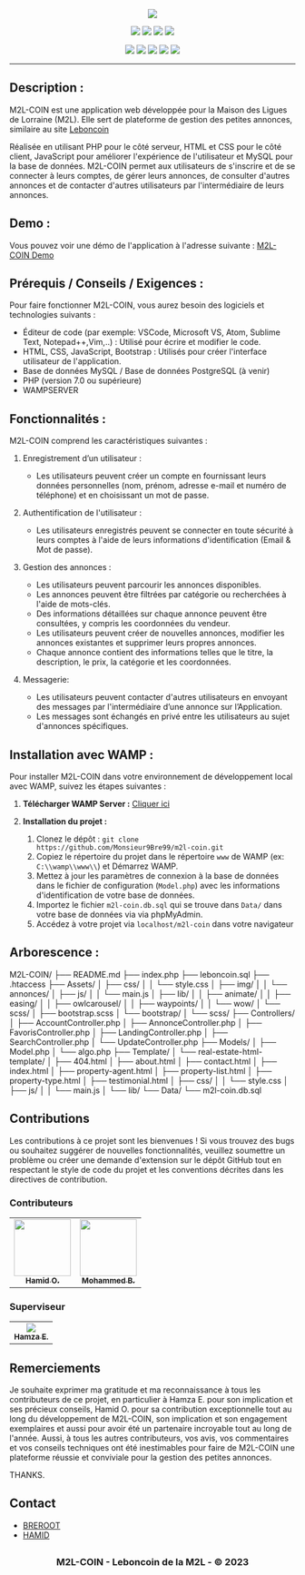 <p align="center">
  <img src="https://breroot.fr/projects/m2l-coin/logo.png">
</p>

<p align="center">
  <img src="https://img.shields.io/badge/Version-1.1.2-vert?style=for-the-badge">
  <img src="https://img.shields.io/github/stars/Monsieur9Bre99/m2l-coin?style=for-the-badge">
  <img src="https://img.shields.io/github/issues/Monsieur9Bre99/m2l-coin?color=rouge&style=for-the-badge">
  <img src="https://img.shields.io/github/forks/Monsieur9Bre99/m2l-coin?color=sarcelle&style=for-the-badge">
</p>

<p align="center">
  <img src="https://img.shields.io/badge/Auteur-breroot-bleu?style=flat-square">
  <img src="https://img.shields.io/badge/Open%20Source-Oui-darkgreen?style=flat-square">
  <img src="https://img.shields.io/badge/Maintenu-Oui-lightblue?style=flat-square">
  <img src="https://img.shields.io/badge/Ecrit%20en-PHP-darkcyan?style=flat-square">
  <img src="https://hits.seeyoufarm.com/api/count/incr/badge.svg?url=https%3A%2F%2Fgithub.com%2Fbreroot%2Fm2L-coin&title=Visitors&edge_flat=false"/>
</p>

<hr>

## Description :

M2L-COIN est une application web développée pour la Maison des Ligues de Lorraine (M2L). Elle sert de plateforme de gestion des petites annonces, similaire au site [Leboncoin](https://www.leboncoin.fr/)

Réalisée en utilisant PHP pour le côté serveur, HTML et CSS pour le côté client, JavaScript pour améliorer l'expérience de l'utilisateur et MySQL pour la base de données. M2L-COIN permet aux utilisateurs de s'inscrire et de se connecter à leurs comptes, de gérer leurs annonces, de consulter d'autres annonces et de contacter d'autres utilisateurs par l'intermédiaire de leurs annonces.

## Demo :

Vous pouvez voir une démo de l'application à l'adresse suivante : [M2L-COIN Demo](https://breroot.fr/projects/m2l-coin/)

## Prérequis / Conseils / Exigences :

Pour faire fonctionner M2L-COIN, vous aurez besoin des logiciels et technologies suivants :

- Éditeur de code (par exemple: VSCode, Microsoft VS, Atom, Sublime Text, Notepad++,Vim,..) : Utilisé pour écrire et modifier le code.
- HTML, CSS, JavaScript, Bootstrap : Utilisés pour créer l'interface utilisateur de l'application.
- Base de données MySQL / Base de données PostgreSQL (à venir) 
- PHP (version 7.0 ou supérieure)
- WAMPSERVER 

## Fonctionnalités :

M2L-COIN comprend les caractéristiques suivantes :

1. Enregistrement d’un utilisateur :
   - Les utilisateurs peuvent créer un compte en fournissant leurs données personnelles (nom, prénom, adresse e-mail et numéro de téléphone) et en choisissant un mot de passe.

2. Authentification de l'utilisateur :
   - Les utilisateurs enregistrés peuvent se connecter en toute sécurité à leurs comptes à l'aide de leurs informations d'identification (Email & Mot de passe).

3. Gestion des annonces :
   - Les utilisateurs peuvent parcourir les annonces disponibles.
   - Les annonces peuvent être filtrées par catégorie ou recherchées à l'aide de mots-clés.
   - Des informations détaillées sur chaque annonce peuvent être consultées, y compris les coordonnées du vendeur.
   - Les utilisateurs peuvent créer de nouvelles annonces, modifier les annonces existantes et supprimer leurs propres annonces.
   - Chaque annonce contient des informations telles que le titre, la description, le prix, la catégorie et les coordonnées.

4. Messagerie:
   - Les utilisateurs peuvent contacter d'autres utilisateurs en envoyant des messages par l'intermédiaire d’une annonce sur l’Application.
   - Les messages sont échangés en privé entre les utilisateurs au sujet d'annonces spécifiques.

## Installation avec WAMP :

Pour installer M2L-COIN dans votre environnement de développement local avec WAMP, suivez les étapes suivantes :

 1. **Télécharger WAMP Server :**   [Cliquer ici](https://www.wampserver.com/)

2. **Installation du projet :**
   1. Clonez le dépôt : `git clone https://github.com/Monsieur9Bre99/m2l-coin.git`
   2. Copiez le répertoire du projet dans le répertoire `www` de WAMP (ex: `C:\\wamp\\www\\`) et Démarrez WAMP.
   3. Mettez à jour les paramètres de connexion à la base de données dans le fichier de configuration (`Model.php`) avec les informations d'identification de votre base de données.
   4. Importez le fichier `m2l-coin.db.sql` qui se trouve dans `Data/` dans votre base de données via via phpMyAdmin.
   5. Accédez à votre projet via `localhost/m2l-coin` dans votre navigateur

## Arborescence : 

M2L-COIN/
├── README.md
├── index.php
├── leboncoin.sql
├── .htaccess
├── Assets/
│   ├── css/
│   │   └── style.css
│   ├── img/
│   │   └── annonces/
│   ├── js/
│   │   └── main.js
│   ├── lib/
│   │   ├── animate/
│   │   ├── easing/
│   │   ├── owlcarousel/
│   │   ├── waypoints/
│   │   └── wow/
│   └── scss/
│       ├── bootstrap.scss
│       └── bootstrap/
│           └── scss/
├── Controllers/
│   ├── AccountController.php
│   ├── AnnonceController.php
│   ├── FavorisController.php
│   ├── LandingController.php
│   ├── SearchController.php
│   └── UpdateController.php
├── Models/
│   ├── Model.php
│   └── algo.php
├── Template/
│   └── real-estate-html-template/
│       ├── 404.html
│       ├── about.html
│       ├── contact.html
│       ├── index.html
│       ├── property-agent.html
│       ├── property-list.html
│       ├── property-type.html
│       ├── testimonial.html
│       ├── css/
│       │   └── style.css
│       ├── js/
│       │   └── main.js
│       └── lib/
└── Data/
    └── m2l-coin.db.sql
    
## Contributions

Les contributions à ce projet sont les bienvenues ! Si vous trouvez des bugs ou souhaitez suggérer de nouvelles fonctionnalités, veuillez soumettre un problème ou créer une demande d'extension sur le dépôt GitHub tout en respectant le style de code du projet et les conventions décrites dans les directives de contribution.

### Contributeurs

<table>
  <tr align="center">
    <td>
        <a href="https://github.com/hamidadj13">
        <img src="https://avatars.githubusercontent.com/u/79259452?s=100" width="100" height="100" />
        <br/>
        <sub><b>Hamid O.</b></sub></a>
    </td>
    <td>
        <a href="https://github.com/herrduden">
        <img src="https://avatars.githubusercontent.com/u/78962948?s=100" width="100" height="100" />
        <br/>
        <sub><b>Mohammed B.</b></sub></a>
    </td>
  </tr>
</table>

### Superviseur

<table>
  <tr align="center">
    <td>
        <a href="https://github.com/ESSAMAMI">
        <img src="https://avatars.githubusercontent.com/u/29731343?s=100" />
        <br/>
        <sub><b>Hamza E.</b></sub></a>
    </td>
 </tr>
<table>

## Remerciements

Je souhaite exprimer ma gratitude et ma reconnaissance à tous les contributeurs de ce projet, en particulier à Hamza E. pour son implication et ses précieux conseils, Hamid O. pour sa contribution exceptionnelle tout au long du développement de M2L-COIN, son implication et son engagement exemplaires et aussi pour avoir été un partenaire incroyable tout au long de l'année. Aussi, à tous les autres contributeurs, vos avis, vos commentaires et vos conseils techniques ont été inestimables pour faire de M2L-COIN une plateforme réussie et conviviale pour la gestion des petites annonces.

THANKS.

## Contact

- [BREROOT](https://fr.linkedin.com/in/bre-sanctifi%C3%A9-36b3a822b)
- [HAMID](https://www.linkedin.com/in/hamid-oketokoun-114090237/)

##

<h3><p align="center">M2L-COIN - Leboncoin de la M2L - &copy; 2023</p></h3>
